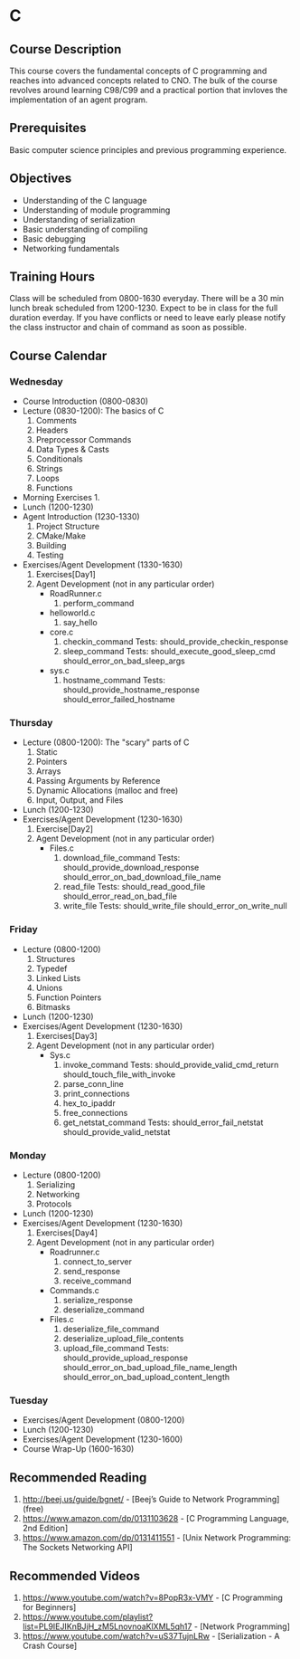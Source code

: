 # C

## Course Description

This course covers the fundamental concepts of C programming and reaches into advanced concepts related to CNO. The bulk of the course revolves around learning C98/C99 and a practical portion that invloves the implementation of an agent program.

## Prerequisites 

Basic computer science principles and previous programming experience.

## Objectives

- Understanding of the C language
- Understanding of module programming
- Understanding of serialization
- Basic understanding of compiling 
- Basic debugging 
- Networking fundamentals

## Training Hours

Class will be scheduled from 0800-1630 everyday. There will be a 30 min lunch break scheduled from 1200-1230. Expect to be in class for the full duration everday. If you have conflicts or need to leave early please notify the class instructor and chain of command as soon as possible.

## Course Calendar

### Wednesday

- Course Introduction (0800-0830)
- Lecture (0830-1200): The basics of C
    1. Comments
    2. Headers
    3. Preprocessor Commands
    4. Data Types & Casts
    6. Conditionals
    7. Strings
    8. Loops
    9. Functions
- Morning Exercises
	1.  
- Lunch (1200-1230)
- Agent Introduction (1230-1330)
    1. Project Structure
    2. CMake/Make
    3. Building
    4. Testing
- Exercises/Agent Development (1330-1630)
    1. Exercises[Day1]
    2. Agent Development (not in any particular order)
        - RoadRunner.c
            1. perform_command
        - helloworld.c
            1. say_hello
        - core.c
            1. checkin_command
                Tests: should_provide_checkin_response
            2. sleep_command
                Tests: should_execute_good_sleep_cmd
                       should_error_on_bad_sleep_args
        - sys.c
            1. hostname_command
                Tests: should_provide_hostname_response
                       should_error_failed_hostname


### Thursday

- Lecture (0800-1200): The "scary" parts of C
    1. Static
    2. Pointers
    3. Arrays
    4. Passing Arguments by Reference
    5. Dynamic Allocations (malloc and free)
    6. Input, Output, and Files
- Lunch (1200-1230)
- Exercises/Agent Development (1230-1630)
    1. Exercise[Day2]
    2. Agent Development (not in any particular order)
        - Files.c
            1. download_file_command
                Tests: should_provide_download_response
                       should_error_on_bad_download_file_name
            2. read_file
                Tests: should_read_good_file
                       should_error_read_on_bad_file
            3. write_file
                Tests: should_write_file
                       should_error_on_write_null

### Friday

- Lecture (0800-1200)
    1. Structures
    2. Typedef
    3. Linked Lists
    4. Unions
    5. Function Pointers
    6. Bitmasks
- Lunch (1200-1230)
- Exercises/Agent Development (1230-1630)
    1. Exercises[Day3]
    2. Agent Development (not in any particular order)
        - Sys.c
            1. invoke_command
                Tests: should_provide_valid_cmd_return
                       should_touch_file_with_invoke
            2. parse_conn_line
            3. print_connections
            4. hex_to_ipaddr
            5. free_connections
            6. get_netstat_command
                Tests: should_error_fail_netstat
                       should_provide_valid_netstat
            
### Monday

- Lecture (0800-1200)
    1. Serializing
    2. Networking
    3. Protocols
- Lunch (1200-1230)
- Exercises/Agent Development (1230-1630)
    1. Exercises[Day4]
    2. Agent Development (not in any particular order)
        - Roadrunner.c
            1. connect_to_server
            2. send_response
            3. receive_command
        - Commands.c
            1. serialize_response
            2. deserialize_command
        - Files.c
            1. deserialize_file_command
            2. deserialize_upload_file_contents
            3. upload_file_command
                Tests:  should_provide_upload_response
                        should_error_on_bad_upload_file_name_length
                        should_error_on_bad_upload_content_length

### Tuesday

- Exercises/Agent Development (0800-1200)
- Lunch (1200-1230)
- Exercises/Agent Development (1230-1600)
- Course Wrap-Up (1600-1630)

## Recommended Reading

1. http://beej.us/guide/bgnet/ - [Beej’s Guide to Network Programming] (free)
2. https://www.amazon.com/dp/0131103628 - [C Programming Language, 2nd Edition]
3. https://www.amazon.com/dp/0131411551 - [Unix Network Programming: The Sockets Networking API]

## Recommended Videos
1. https://www.youtube.com/watch?v=8PopR3x-VMY - [C Programming for Beginners]
2. https://www.youtube.com/playlist?list=PL9IEJIKnBJjH_zM5LnovnoaKlXML5qh17 - [Network Programming]
3. https://www.youtube.com/watch?v=uS37TujnLRw - [Serialization - A Crash Course]
